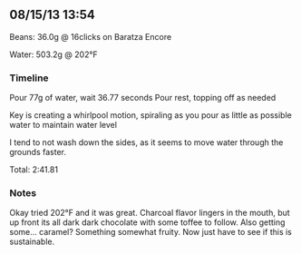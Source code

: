 ## 08/15/13 13:54 ##

Beans: 36.0g @ 16clicks on Baratza Encore

Water: 503.2g @ 202°F

### Timeline ###

Pour 77g of water, wait 36.77 seconds
Pour rest, topping off as needed

Key is creating a whirlpool motion, spiraling as you pour as little as possible
water to maintain water level

I tend to not wash down the sides, as it seems to move water through the
grounds faster.

Total: 2:41.81

### Notes ###

Okay tried 202°F and it was great. Charcoal flavor lingers in the mouth, but up
front its all dark dark chocolate with some toffee to follow. Also getting
some... caramel? Something somewhat fruity. Now just have to see if this is
sustainable.
